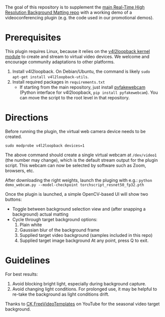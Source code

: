 The goal of this repository is to supplement the [main Real-Time High Resolution Background Matting repo](https://github.com/PeterL1n/BackgroundMattingV2) with a working demo of a videoconferencing plugin (e.g. the code used in our promotional demos).

# Prerequisites
This plugin requires Linux, because it relies on the [v4l2loopback kernel module](https://github.com/umlaeute/v4l2loopback) to create and stream to virtual video devices. We welcome and encourage community adaptations to other platforms.

1. Install v4l2loopback. On Debian/Ubuntu, the command is likely `sudo apt-get install v4l2loopback-utils`.
2. Install required packages in `requirements.txt`
   - If starting from the main repository, just install [pyfakewebcam](https://github.com/jremmons/pyfakewebcam) (Python interface for v4l2loopback, `pip install pyfakewebcam`). You can move the script to the root level in that repository.

# Directions
Before running the plugin, the virtual web camera device needs to be created. 
```
sudo modprobe v4l2loopback devices=1
```
The above command should create a single virtual webcam at `/dev/video1` (the number may change), which is the default stream output for the plugin script. This webcam can now be selected by software such as Zoom, browsers, etc.

After downloading the right weights, launch the pluging with e.g.:
```python demo_webcam.py --model-checkpoint torchscript_resnet50_fp32.pth```

Once the plugin is launched, a simple OpenCV-based UI will show two buttons:
- Toggle between background selection view and (after snapping a background) actual matting
- Cycle through target background options:
  1. Plain white
  2. Gaussian blur of the background frame
  3. Supplied target video background (samples included in this repo)
  4. Supplied target image background
At any point, press Q to exit.

# Guidelines
For best results:
1. Avoid blocking bright light, especially during background capture.
2. Avoid changing light conditions. For prolonged use, it may be helpful to re-take the background as light conditions drift.

Thanks to [CK FreeVideoTemplates](https://www.youtube.com/watch?v=DHRUNWdf3ms) on YouTube for the seasonal video target background.